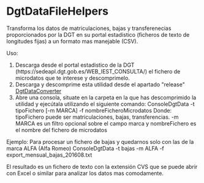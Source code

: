 # DgtDataFileHelpers
Transforma los datos de matriculaciones, bajas y transferenecias  proporcionados por la DGT en su portal estadistico (ficheros de texto de longitudes fijas) 
a un formato mas manejable (CSV).

Uso:
<ol>
<li>
Descarga desde el portal estadistico de la DGT (https://sedeapl.dgt.gob.es/WEB_IEST_CONSULTA/) el fichero de microdatos que te interese y descomprimelo.
</li>
<li>
Descarga y descomprime esta utilidad desde el apartado "release"  <a href="https://github.com/jcaubin/DgtDataFileHelpers/releases/download/1.0/ConsoleDegtDataConverter.zip"> DgtDataConverter </a>
</li>
<li>
Abre una consola, situate en la carpeta en la que has descomprimido la utilidad y ejecútala utilizando el siguiente comando:
ConsoleDgtData -t tipoFichero [-m MARCA]  -f nombreFicheroMicrodatos
Donde: tipoFichero puede ser matriculaciones, bajas, transferencias. -m MARCA es un filtro opcional sobre el campo marca y nombreFichero es el nombre del fichero de microdatos
</li>
</ol>
Ejemplo:
Para procesar un fichero de bajas y quedarnos solo con las de la marca ALFA (Alfa Romeo)
ConsoleDgtData -t bajas -m ALFA  -f export_mensual_bajas_201608.txt 

El resultado es un fichero de texto con la extensión CVS que se puede abrir con Excel o similar para analizar los datos mas comodamente.


